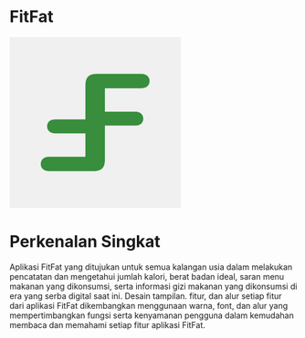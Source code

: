 # FitFat

<img src="Logo.png" width="300"/>

# Perkenalan Singkat
Aplikasi FitFat yang ditujukan untuk semua kalangan usia dalam melakukan pencatatan dan mengetahui jumlah kalori, berat badan ideal, saran menu makanan yang dikonsumsi, serta informasi gizi makanan yang dikonsumsi di era yang serba digital saat ini. Desain tampilan. fitur, dan alur setiap fitur dari aplikasi FitFat dikembangkan menggunaan warna, font, dan alur yang mempertimbangkan fungsi serta kenyamanan pengguna dalam kemudahan membaca dan memahami setiap fitur aplikasi FitFat.
